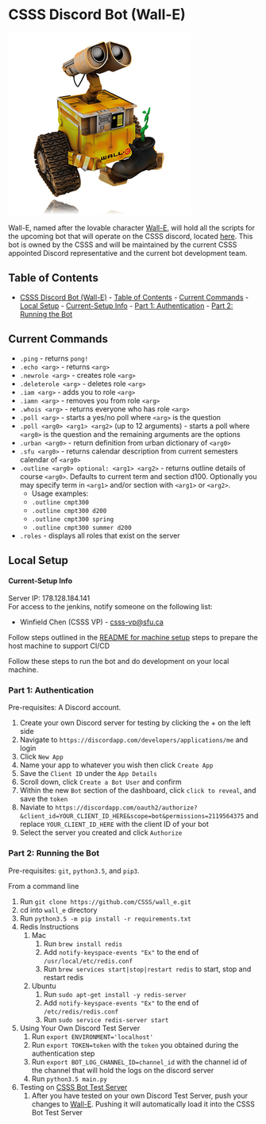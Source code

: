 # CSSS Discord Bot (Wall-E)  

![The One and Only, Lovable Wall-E](wall_e_pic.jpg) 

Wall-E, named after the lovable character [Wall-E](https://en.wikipedia.org/wiki/WALL-E), will hold all the scripts for the upcoming bot that will operate on the CSSS discord, located [here](https://discord.gg/Pf5Ncq3). This bot is owned by the CSSS and will be maintained by the current CSSS appointed Discord representative and the current bot development team. 


## Table of Contents
- [CSSS Discord Bot (Wall-E)](#csss-discord-bot-wall-e)
      - [Table of Contents](#table-of-contents)
      - [Current Commands](#current-commands)
      - [Local Setup](#local-setup)
                  - [Current-Setup Info](#current-setup-info)
            - [Part 1: Authentication](#part-1-authentication)
            - [Part 2: Running the Bot](#part-2-running-the-bot)

## Current Commands

* `.ping` - returns `pong!`
* `.echo <arg>` - returns `<arg>`
* `.newrole <arg>` - creates role `<arg>`
* `.deleterole <arg>` - deletes role `<arg>`
* `.iam <arg>` - adds you to role `<arg>`
* `.iamn <arg>` - removes you from role `<arg>`
* `.whois <arg>` - returns everyone who has role `<arg>`
* `.poll <arg>` - starts a yes/no poll where `<arg>` is the question
* `.poll <arg0> <arg1> <arg2>` (up to 12 arguments) - starts a poll where `<arg0>` is the question and the remaining arguments are the options
* `.urban <arg0>` - return definition from urban dictionary of `<arg0>`
* `.sfu <arg0>` - returns calendar description from current semesters calendar of `<arg0>`
* `.outline <arg0> optional: <arg1> <arg2>` - returns outline details of course `<arg0>`. Defaults to current term and section d100. Optionally you may specify term in `<arg1>` and/or section with `<arg1>` or `<arg2>`. 
    * Usage examples:
    * `.outline cmpt300`
    * `.outline cmpt300 d200`
    * `.outline cmpt300 spring`
    * `.outline cmpt300 summer d200`
* `.roles` - displays all roles that exist on the server

## Local Setup

#### Current-Setup Info  
Server IP: 178.128.184.141    
For access to the jenkins, notify someone on the following list:  
* Winfield Chen (CSSS VP) - csss-vp@sfu.ca  

Follow steps outlined in the [README for machine setup](files_for_machine_setup) steps to prepare the host machine to support CI/CD

Follow these steps to run the bot and do development on your local machine.  

### Part 1: Authentication

Pre-requisites: A Discord account.

1. Create your own Discord server for testing by clicking the + on the left side
2. Navigate to `https://discordapp.com/developers/applications/me` and login
3. Click `New App`
4. Name your app to whatever you wish then click `Create App`
5. Save the `Client ID` under the `App Details`
6. Scroll down, click `Create a Bot User` and confirm
7. Within the new `Bot` section of the dashboard, click `click to reveal`, and save the `token`
8. Naviate to `https://discordapp.com/oauth2/authorize?&client_id=YOUR_CLIENT_ID_HERE&scope=bot&permissions=2119564375` and replace `YOUR_CLIENT_ID_HERE` with the client ID of your bot
9. Select the server you created and click `Authorize`

### Part 2: Running the Bot

Pre-requisites: `git`, `python3.5`, and `pip3`.

From a command line
1. Run `git clone https://github.com/CSSS/wall_e.git`
1. cd into `wall_e` directory
1. Run `python3.5 -m pip install -r requirements.txt`
1. Redis Instructions
   1. Mac
      1. Run `brew install redis`
      1. Add `notify-keyspace-events "Ex"` to the end of `/usr/local/etc/redis.conf`
      1. Run `brew services start|stop|restart redis` to start, stop and restart redis
   1. Ubuntu
      1. Run `sudo apt-get install -y redis-server`
      1. Add `notify-keyspace-events "Ex"` to the end of `/etc/redis/redis.conf`
      1. Run `sudo service redis-server start`
1. Using Your Own Discord Test Server
   1. Run `export ENVIRONMENT='localhost'`
   1. Run `export TOKEN=token` with the `token` you obtained during the authentication step
   1. Run `export BOT_LOG_CHANNEL_ID=channel_id` with the channel id of the channel that will hold the logs on the discord server
   1. Run `python3.5 main.py`
1. Testing on [CSSS Bot Test Server](https://discord.gg/c3MPjY5)
   1. After you have tested on your own Discord Test Server, push your changes to [Wall-E](https://github.com/CSSS/wall_e). Pushing it will automatically load it into the CSSS Bot Test Server
